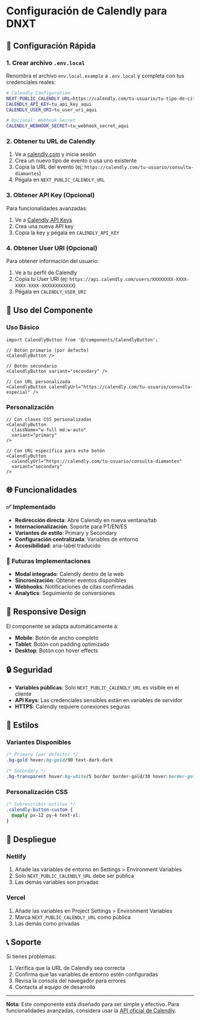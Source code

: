 # Configuración de Calendly para DNXT

## 🚀 Configuración Rápida

### 1. Crear archivo `.env.local`

Renombra el archivo `env.local.example` a `.env.local` y completa con tus credenciales reales:

```bash
# Calendly Configuration
NEXT_PUBLIC_CALENDLY_URL=https://calendly.com/tu-usuario/tu-tipo-de-cita
CALENDLY_API_KEY=tu_api_key_aqui
CALENDLY_USER_URI=tu_user_uri_aqui

# Opcional: Webhook Secret
CALENDLY_WEBHOOK_SECRET=tu_webhook_secret_aqui
```

### 2. Obtener tu URL de Calendly

1. Ve a [calendly.com](https://calendly.com) y inicia sesión
2. Crea un nuevo tipo de evento o usa uno existente
3. Copia la URL del evento (ej: `https://calendly.com/tu-usuario/consulta-diamantes`)
4. Pégala en `NEXT_PUBLIC_CALENDLY_URL`

### 3. Obtener API Key (Opcional)

Para funcionalidades avanzadas:

1. Ve a [Calendly API Keys](https://calendly.com/app/admin/integrations/api-keys)
2. Crea una nueva API key
3. Copia la key y pégala en `CALENDLY_API_KEY`

### 4. Obtener User URI (Opcional)

Para obtener información del usuario:

1. Ve a tu perfil de Calendly
2. Copia tu User URI (ej: `https://api.calendly.com/users/XXXXXXXX-XXXX-XXXX-XXXX-XXXXXXXXXXXX`)
3. Pégala en `CALENDLY_USER_URI`

## 🔧 Uso del Componente

### Uso Básico

```tsx
import CalendlyButton from '@/components/CalendlyButton';

// Botón primario (por defecto)
<CalendlyButton />

// Botón secundario
<CalendlyButton variant="secondary" />

// Con URL personalizada
<CalendlyButton calendlyUrl="https://calendly.com/tu-usuario/consulta-especial" />
```

### Personalización

```tsx
// Con clases CSS personalizadas
<CalendlyButton 
  className="w-full md:w-auto" 
  variant="primary" 
/>

// Con URL específica para este botón
<CalendlyButton 
  calendlyUrl="https://calendly.com/tu-usuario/consulta-diamantes"
  variant="secondary" 
/>
```

## 🌐 Funcionalidades

### ✅ Implementado
- **Redirección directa**: Abre Calendly en nueva ventana/tab
- **Internacionalización**: Soporte para PT/EN/ES
- **Variantes de estilo**: Primary y Secondary
- **Configuración centralizada**: Variables de entorno
- **Accesibilidad**: aria-label traducido

### 🚧 Futuras Implementaciones
- **Modal integrado**: Calendly dentro de la web
- **Sincronización**: Obtener eventos disponibles
- **Webhooks**: Notificaciones de citas confirmadas
- **Analytics**: Seguimiento de conversiones

## 📱 Responsive Design

El componente se adapta automáticamente a:
- **Mobile**: Botón de ancho completo
- **Tablet**: Botón con padding optimizado
- **Desktop**: Botón con hover effects

## 🔒 Seguridad

- **Variables públicas**: Solo `NEXT_PUBLIC_CALENDLY_URL` es visible en el cliente
- **API Keys**: Las credenciales sensibles están en variables de servidor
- **HTTPS**: Calendly requiere conexiones seguras

## 🎨 Estilos

### Variantes Disponibles

```css
/* Primary (por defecto) */
.bg-gold hover:bg-gold/90 text-dark-dark

/* Secondary */
.bg-transparent hover:bg-white/5 border border-gold/30 hover:border-gold text-white hover:text-gold
```

### Personalización CSS

```css
/* Sobrescribir estilos */
.calendly-button-custom {
  @apply px-12 py-4 text-xl;
}
```

## 🚀 Despliegue

### Netlify
1. Añade las variables de entorno en Settings > Environment Variables
2. Solo `NEXT_PUBLIC_CALENDLY_URL` debe ser pública
3. Las demás variables son privadas

### Vercel
1. Añade las variables en Project Settings > Environment Variables
2. Marca `NEXT_PUBLIC_CALENDLY_URL` como pública
3. Las demás como privadas

## 📞 Soporte

Si tienes problemas:
1. Verifica que la URL de Calendly sea correcta
2. Confirma que las variables de entorno estén configuradas
3. Revisa la consola del navegador para errores
4. Contacta al equipo de desarrollo

---

**Nota**: Este componente está diseñado para ser simple y efectivo. Para funcionalidades avanzadas, considera usar la [API oficial de Calendly](https://developer.calendly.com/). 